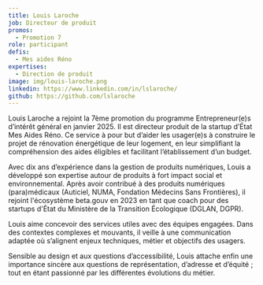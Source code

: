 ```yaml
---
title: Louis Laroche
job: Directeur de produit
promos:
  - Promotion 7
role: participant
defis:
  - Mes aides Réno
expertises:
  - Direction de produit
image: img/louis-laroche.png
linkedin: https://www.linkedin.com/in/lslaroche/
github: https://github.com/lslaroche
---
```

Louis Laroche a rejoint la 7ème promotion du programme Entrepreneur(e)s d’intérêt général en janvier 2025. Il est directeur produit de la startup d’État Mes Aides Réno. Ce service à pour but d’aider les usager(e)s à construire le projet de rénovation énergétique de leur logement, en leur simplifiant la compréhension des aides éligibles et facilitant l’établissement d’un budget.

Avec dix ans d’expérience dans la gestion de produits numériques, Louis a développé son expertise autour de produits à fort impact social et environnemental. Après avoir contribué à des produits numériques (para)médicaux (Auticiel, NUMA, Fondation Médecins Sans Frontières), il rejoint l'écosystème beta.gouv en 2023 en tant que coach pour des startups d'État du Ministère de la Transition Écologique (DGLAN, DGPR).

Louis aime concevoir des services utiles avec des équipes engagées. Dans des contextes complexes et mouvants, il veille à une communication adaptée où s’alignent enjeux techniques, métier et objectifs des usagers.

Sensible au design et aux questions d’accessibilité, Louis attache enfin une importance sincère aux questions de représentation, d’adresse et d’équité ; tout en étant passionné par les différentes évolutions du métier.